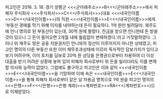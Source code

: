 피고인은 2016. 3. 18. 경기 양평군 <<<군아래주소>>>B<<</군아래주소>>>에서 피해자 주식회사 <<<주식회사>>>C<<</주식회사>>>(대표 <<<내국인이름>>>D<<</내국인이름>>>)의 직원 <<<내국인이름>>>E<<</내국인이름>>>에게 ‘부동산 경매를 막기 위해 이자를 내야하는데 돈이 필요하다. 1억 원만 빌려달라. 제주도에 언니 명의로 된 부동산이 있는데, 30억 원에 팔렸다. 잔금을 받으면 언니한테 돈 받을 것이 있으니 그 돈이 들어오면 2개월 내에 틀림없이 변제하겠다.'라고 거짓말하였다. 그러나 위 제주도 땅은 공동 지분권자인 언니와의 정산이 이루어지지 아니한 상태였고, 피고인 명의의 다른 부동산 또한 이미 채무초과상태에 이르러 독자적인 담보가치가 있다고 보기 어려우며, 이미 토지를 담보로 20억 원 상당을 은행권으로부터 차용하여 더 이상 대출을 받기 어려운 상황에 놓여 있어 피해자 회사로부터 위 돈을 빌리더라도 이를 변제할 의사와 능력이 없었다.
그럼에도 불구하고 피고인은 이와 같이 <<<내국인이름>>>E<<</내국인이름>>>을 기망하여 이에 속은 <<<내국인이름>>>E<<</내국인이름>>>을 통해 피해자 회사로부터 같은 날 차용금 명목으로 1억 원을 피고인 명의의 <<<은행>>>F<<</은행>>>은행 계좌(<<<계좌번호>>>RA<<</계좌번호>>>)으로 이체받았다.
